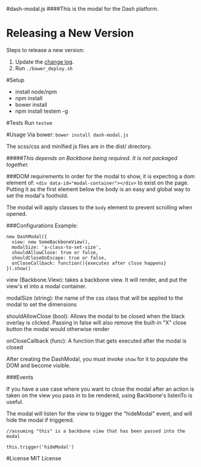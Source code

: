 #dash-modal.js
####This is the modal for the Dash platform.

# Releasing a New Version

Steps to release a new version:

1. Update the [change log](/CHANGELOG.md).
2. Run `./bower_deploy.sh`

#Setup
* install node/npm
* npm install
* bower install
* npm install testem -g

#Tests
Run ```testem```

#Usage
Via bower: ```bower install dash-modal.js```

The scss/css and minified js files are in the dist/ directory.

#####_This depends on Backbone being required.  It is not packaged together._

###DOM requirements
In order for the modal to show, it is expecting a dom element of: ```<div data-id="modal-container"></div>``` to exist on the page.  Putting it as the first element below the body is an easy and global way to set the modal's foothold.

The modal will apply classes to the ```body``` element to prevent scrolling when opened.

###Configurations
Example:

```
new DashModal({
  view: new SomeBackboneView(),
  modalSize: 'a-class-to-set-size',
  shouldAllowClose: true or false,
  shouldCloseOnEscape: true or false,
  onCloseCallback: function(){executes after close happens}
}).show()
```

view (Backbone.View): takes a backbone view.  It will render, and put the view's el into a modal container.

modalSize (string): the name of the css class that will be applied to the modal to set the dimensions

shouldAllowClose (bool): Allows the modal to be closed when the black overlay is clicked.  Passing in false will also remove the built-in "X" close button the modal would otherwise render

onCloseCallback (func): A function that gets executed after the modal is closed

After creating the DashModal, you must invoke ```show``` for it to populate the DOM and become visible.

###Events

If you have a use case where you want to close the modal after an action is taken on the view you pass in to be rendered, using Backbone's listenTo is useful.

The modal will listen for the view to trigger the "hideModal" event, and will hide the modal if triggered.

```
//assuming "this" is a backbone view that has been passed into the modal

this.trigger('hideModal')
```

#License
MIT License
